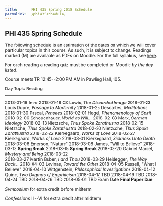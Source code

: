 ```yaml
---
title:      PHI 435 Spring 2018 Schedule
permalink:  /phi435schedule/
---
```



## PHI 435 Spring Schedule ##

The following schedule is an estimation of the dates on which we will
cover particular topics in this course. As such, it is subject to
change. Readings marked (M) are available as PDFs on Moodle.  For the full syllabus, see [here](http://dansheffler.com/phi435syllabus/).

For each reading a reading quiz must be completed on
Moodle *by the day listed*.

Course meets TR 12:45--2:00 PM AM in Pawling Hall, 105.

Day           Topic         Reading
------------- ------------- -------------------------------------
2018-01-16    Intro
2018-01-18                  CS Lewis, *The Discarded Image*
2018-01-23                  Louis Dupre, *Passage to Modernity*
2018-01-25                  Descartes, *Meditations*
2018-01-30                  Pascal, *Pensees*
2018-02-01                  Hegel, *Phenomenology of Spirit*
2018-02-06                  Schopenhauer, *World as Will...*
2018-02-08                  Marx, *German Ideology*
2018-02-13                  Nietzsche, *Thus Spoke Zarathustra*
2018-02-15                  Nietzsche, *Thus Spoke Zarathustra*
2018-02-20                  Nietzsche, *Thus Spoke Zarathustra*
2018-02-22                  Kierkegaard, *Works of Love*
2018-02-27                  Kierkegaard, *Works of Love*
2018-03-01                  Kierkegaard, *Sickness Unto Death*
2018-03-06                  Emerson, "Nature"
2018-03-08                  James, "Will to Believe"
2018-03-13                  **Spring Break**
2018-03-15                  **Spring Break**
2018-03-20                  Gabriel Marcel, *Mystery and Being*
2018-03-22                  
2018-03-27                  Martin Buber, *I and Thou*
2018-03-29                  Heidegger, *The Way Back...*
2018-04-03                  Levinas, *Toward the Other*
2018-04-05                  Russell, "What I Believe"
2018-04-10                  Wittgenstein, *Philosophical Investigations*
2018-04-12                  Quine, *Two Dogmas of Empriricism*
2018-04-17                  TBD
2018-04-19                  TBD
2018-04-24                  TBD
2018-04-26                  TBD
2018-05-01                  TBD
Exam Date                   **Final Paper Due**


*Symposium* for extra credit before midterm

*Confessions* III--VI for extra credit after midterm


